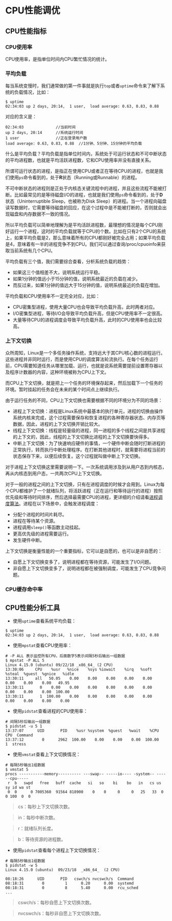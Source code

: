# CPU性能调优



## CPU性能指标

### CPU使用率

CPU使用率，是指单位时间内CPU繁忙情况的统计。

### 平均负载

每当系统变慢时，我们通常做的第一件事就是执行`top`或者`uptime`命令来了解下系统的负载情况，比如：

```SHELL
$ uptime
02:34:03 up 2 days, 20:14,  1 user,  load average: 0.63, 0.83, 0.88
```

对应的含义是：

```
02:34:03              //当前时间
up 2 days, 20:14      //系统运行时间
1 user                //正在登录用户数
load average: 0.63, 0.83, 0.88  //1分钟、5分钟、15分钟的平均负载
```

什么是平均负载？平均负载是指单位时间内，系统处于可运行状态和不可中断状态的平均进程数，也就是平均活跃进程数，它和CPU使用率并没有直接关系。

所谓可运行状态的进程，是指正在使用CPU或者正在等待CPU的进程，也就是我们使用`ps`命令看到的，处于**R**状态（Running或Runnable）的进程。

不可中断状态的进程则是正处于内核态关键流程中的进程，并且这些流程不能被打断。比如最常见的是等待磁盘I/O的进程，也就是我们使用`ps`命令看到的，处于**D**状态（Uninterruptible Sleep，也被称为Disk Sleep）的进程。当一个进程向磁盘读写数据时，它需要等待磁盘的回应，在这个过程中是不能被打断的，否则就会出现磁盘和内存数据不一致的情况。

所以平均负载可以简单地理解为是平均活跃进程数，最理想的情况是每个CPU刚好运行一个进程，这时的平均负载就等于CPU的个数。比如在只有2个CPU的系统上，如果平均负载是2，那么意味着所有的CPU都刚好被完全占用；如果平均负载是4，意味着有一半的进程竞争不到CPU。我们可以通过查询/proc/cpuoinfo来获取当前系统有几个CPU。

平均负载有三个值，我们需要综合查看，分析系统负载的趋势：

- 如果这三个值相差不大，说明系统运行平稳。
- 如果1分钟的值远小于15分钟的值，说明系统最近的负载在减少。
- 而反过来，如果1分钟的值远大于15分钟的值，说明系统最近的负载在增加。

平均负载和CPU使用率不一定完全对应，比如：

- CPU密集型进程，使用大量CPU也会导致平均负载升高，此时两者对应。
- I/O密集型进程，等待I/O会导致平均负载升高，但是CPU使用率不一定很高。
- 大量等待CPU的进程调度会导致平均负载升高，此时的CPU使用率也会比较高。

### 上下文切换

众所周知，Linux是一个多任务操作系统，支持远大于其CPU核心数的进程运行。这些进程并非同时运行，而是使用CPU的调度算法轮流执行。在每个任务运行前，CPU需要知道任务从哪里加载、运行，也就是说系统需要提前设置寄存器以及程序计数器的内容，这种环境被称为CPU上下文。

而CPU上下文切换，就是把上一个任务的环境保存起来，然后加载下一个任务的环境。暂时挂起的任务会在未来的某个时间点上继续执行。

由于运行任务的不同，CPU上下文切换也需要根据不同的环境分为不同的场景：

- 进程上下文切换：进程是Linux系统中最基本的执行单元，进程的切换由操作系统内核来完成，这个过程需要保存和恢复进程的各种寄存器状态、内存页等数据，因此，进程的上下文切换开销比较大。
- 线程上下文切换：线程是轻量级的进程，同一进程的多个线程之间是共享进程的上下文的，因此，线程的上下文切换比进程的上下文切换要快得多。
- 中断上下文切换：为了快速响应硬件的事情，一个硬件中断会随时打断进程的正常执行，转而执行中断处理程序。在打断其他进程时，就需要将进程当前的状态保存下来，以便后续恢复。这个过程就叫做中断上下文切换。

对于进程上下文切换这里需要说明一下。一次系统调用涉及到从用户态到内核态，再从内核态到用户态，一共两次CPU上下文切换。

对于一般的进程之间的上下文切换，只有在进程调度的时候才会用到。Linux为每个CPU都维护了一个就绪队列，将活跃进程（正在运行和等待运行的进程）按照优先级和等待时间排序，然后选择最需要CPU的进程，更详细的介绍请看[进程调度算法](../kernel/sched.md/#_20)。进程在以下场景中，会触发进程调度：

- 分配个进程的时间片耗尽。
- 进程在等待某个资源。
- 进程调用`sleep()`等函数主动挂起。
- 更高优先级的进程需要运行。
- 发生硬件中断。

上下文切换是衡量性能的一个重要指标，它可以是自愿的，也可以是非自愿的：

- 自愿上下文切换变多了，说明进程都在等待资源，可能发生了I/O问题。
- 非自愿上下文切换变多了，说明进程都在被强制调度，可能发生了CPU竞争问题。


### CPU缓存命中率



## CPU性能分析工具

- 使用`uptime`查看系统平均负载：

```SHELL
$ uptime
02:34:03 up 2 days, 20:14,  1 user,  load average: 0.63, 0.83, 0.88
```

- 使用`mpstat`查看CPU使用率：

```SEHLL
# -P ALL 表示监控所有CPU，后面数字5表示间隔5秒后输出一组数据
$ mpstat -P ALL 5
Linux 4.15.0 (ubuntu) 09/22/18 _x86_64_ (2 CPU)
13:30:06     CPU    %usr   %nice    %sys %iowait    %irq   %soft  %steal  %guest  %gnice   %idle
13:30:11     all   50.05    0.00    0.00    0.00    0.00    0.00    0.00    0.00    0.00   49.95
13:30:11       0    0.00    0.00    0.00    0.00    0.00    0.00    0.00    0.00    0.00  100.00
13:30:11       1  100.00    0.00    0.00    0.00    0.00    0.00    0.00    0.00    0.00    0.00
```

- 使用`pidstat`查看进程的CPU使用率：

```SHELL
# 间隔5秒后输出一组数据
$ pidstat -u 5 1
13:37:07      UID       PID    %usr %system  %guest   %wait    %CPU   CPU  Command
13:37:12        0      2962  100.00    0.00    0.00    0.00  100.00     1  stress
```

- 使用`vmstat`查看上下文切换情况：

```SHELL
# 每隔5秒输出1组数据
$ vmstat 5
procs -----------memory---------- ---swap-- -----io---- -system-- ------cpu-----
 r  b   swpd   free   buff  cache   si   so    bi    bo   in   cs us sy id wa st
 0  0      0 7005360  91564 818900    0    0     0     0   25   33  0  0 100  0  0
```

> cs：每秒上下文切换次数。

> in：每秒中断次数。

> r：就绪队列长度。

> b：等待资源的进程数。

- 使用`pidstat`查看每个进程上下文切换情况：

```SHELL
# 每隔5秒输出1组数据
$ pidstat -w 5
Linux 4.15.0 (ubuntu)  09/23/18  _x86_64_  (2 CPU)

08:18:26      UID       PID   cswch/s nvcswch/s  Command
08:18:31        0         1      0.20      0.00  systemd
08:18:31        0         8      5.40      0.00  rcu_sched
...
```

> cswch/s：每秒自愿上下文切换次数。

> nvcswch/s：每秒非自愿上下文切换次数。





